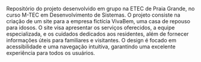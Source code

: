 Repositório do projeto desenvolvido em grupo na ETEC de Praia Grande, no curso M-TEC em Desenvolvimento de Sistemas. O projeto consiste na criação de um site para a empresa fictícia VivaBem, uma casa de repouso para idosos. O site visa apresentar os serviços oferecidos, a equipe especializada, e os cuidados dedicados aos residentes, além de fornecer informações úteis para familiares e visitantes. O design é focado em acessibilidade e uma navegação intuitiva, garantindo uma excelente experiência para todos os usuários.